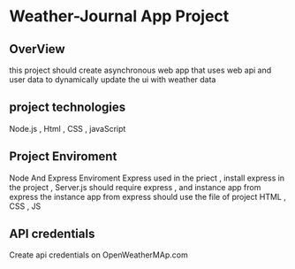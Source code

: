 # Weather-Journal App Project
## OverView
this project should create asynchronous web app that uses web api and user data to dynamically update the ui with weather data 
## project technologies
Node.js , Html , CSS , javaScript

## Project Enviroment
Node And Express Enviroment 
Express used in the priect , install express in the project , Server.js should require express , and instance app from express
the instance app from express should use the file of project HTML , CSS , JS
## API credentials 
Create api credentials on OpenWeatherMAp.com